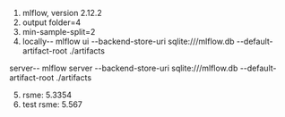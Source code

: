 1. mlflow, version 2.12.2
2. output folder=4
3. min-sample-split=2
4. locally-- mlflow ui --backend-store-uri sqlite:///mlflow.db --default-artifact-root ./artifacts

server-- mlflow server --backend-store-uri sqlite:///mlflow.db --default-artifact-root ./artifacts

5. rsme: 5.3354
6. test rsme: 5.567
